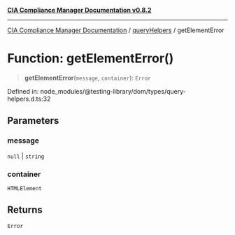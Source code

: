 [**CIA Compliance Manager Documentation v0.8.2**](../../../README.md)

***

[CIA Compliance Manager Documentation](../../../globals.md) / [queryHelpers](../README.md) / getElementError

# Function: getElementError()

> **getElementError**(`message`, `container`): `Error`

Defined in: node\_modules/@testing-library/dom/types/query-helpers.d.ts:32

## Parameters

### message

`null` | `string`

### container

`HTMLElement`

## Returns

`Error`
